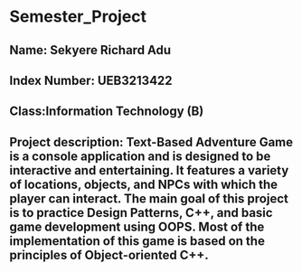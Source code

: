 # Semester_Project
## Name: Sekyere Richard Adu
## Index Number: UEB3213422
## Class:Information Technology (B)
## Project description: Text-Based Adventure Game is a console application and is designed to be interactive and entertaining. It features a variety of locations, objects, and NPCs with which the player can interact. The main goal of this project is to practice Design Patterns, C++, and basic game development using OOPS. Most of the implementation of this game is based on the principles of Object-oriented C++.

